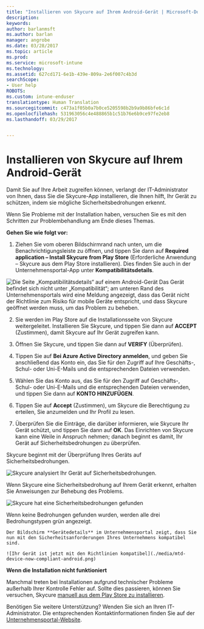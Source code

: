 ```yaml
---
title: "Installieren von Skycure auf Ihrem Android-Gerät | Microsoft-Dokumentation"
description: 
keywords: 
author: barlanmsft
ms.author: barlan
manager: angrobe
ms.date: 03/28/2017
ms.topic: article
ms.prod: 
ms.service: microsoft-intune
ms.technology: 
ms.assetid: 627cd171-6e1b-439e-809a-2e6f007c4b3d
searchScope:
- User help
ROBOTS: 
ms.custom: intune-enduser
translationtype: Human Translation
ms.sourcegitcommit: c473a1f05b0a7b0ce5205598b2b9a9b86bfe6c1d
ms.openlocfilehash: 531963056c4e488865b1c51b76e6b9ce97fe2eb8
ms.lasthandoff: 03/29/2017


---
```


# <a name="you-need-to-install-skycure-on-your-android-device"></a>Installieren von Skycure auf Ihrem Android-Gerät

Damit Sie auf Ihre Arbeit zugreifen können, verlangt der IT-Administrator von Ihnen, dass Sie die Skycure-App installieren, die Ihnen hilft, Ihr Gerät zu schützen, indem sie mögliche Sicherheitsbedrohungen erkennt.

Wenn Sie Probleme mit der Installation haben, versuchen Sie es mit den Schritten zur Problembehandlung am Ende dieses Themas.

**Gehen Sie wie folgt vor:**

1. Ziehen Sie vom oberen Bildschirmrand nach unten, um die Benachrichtigungsleiste zu öffnen, und tippen Sie dann auf **Required application – Install Skycure from Play Store** (Erforderliche Anwendung – Skycure aus dem Play Store installieren). Dies finden Sie auch in der Unternehmensportal-App unter __Kompatibilitätsdetails__.

  ![Die Seite „Kompatibilitätsdetails“ auf einem Android-Gerät Das Gerät befindet sich nicht unter „Kompatibilität“; am unteren Rand des Unternehmensportals wird eine Meldung angezeigt, dass das Gerät nicht der Richtlinie zum Risiko für mobile Geräte entspricht, und dass Skycure geöffnet werden muss, um das Problem zu beheben.](./media/skycure-resolves-compliance-android.png)

2. Sie werden im Play Store auf die Installationsseite von Skycure weitergeleitet. Installieren Sie Skycure, und tippen Sie dann auf **ACCEPT** (Zustimmen), damit Skycure auf Ihr Gerät zugreifen kann.

3. Öffnen Sie Skycure, und tippen Sie dann auf **VERIFY** (Überprüfen).

4. Tippen Sie auf **Bei Azure Active Directory anmelden**, und geben Sie anschließend das Konto ein, das Sie für den Zugriff auf Ihre Geschäfts-, Schul- oder Uni-E-Mails und die entsprechenden Dateien verwenden.

5. Wählen Sie das Konto aus, das Sie für den Zugriff auf Geschäfts-, Schul- oder Uni-E-Mails und die entsprechenden Dateien verwenden, und tippen Sie dann auf **KONTO HINZUFÜGEN**.

6. Tippen Sie auf **Accept** (Zustimmen), um Skycure die Berechtigung zu erteilen, Sie anzumelden und Ihr Profil zu lesen.

7. Überprüfen Sie die Einträge, die darüber informieren, wie Skycure Ihr Gerät schützt, und tippen Sie dann auf **OK**. Das Einrichten von Skycure kann eine Weile in Anspruch nehmen; danach beginnt es damit, Ihr Gerät auf Sicherheitsbedrohungen zu überprüfen.

  Skycure beginnt mit der Überprüfung Ihres Geräts auf Sicherheitsbedrohungen.

  ![Skycure analysiert Ihr Gerät auf Sicherheitsbedrohungen.](./media/skycure-scan-in-progress-android.png)

  Wenn Skycure eine Sicherheitsbedrohung auf Ihrem Gerät erkennt, erhalten Sie Anweisungen zur Behebung des Problems.

  ![Skycure hat eine Sicherheitsbedrohungen gefunden](./media/skycure-found-a-threat-android.png)

  Wenn keine Bedrohungen gefunden wurden, werden alle drei Bedrohungstypen grün angezeigt.

    Der Bildschirm **Gerätedetails** im Unternehmensportal zeigt, dass Sie nun mit den Sicherheitsanforderungen Ihres Unternehmens kompatibel sind.

    ![Ihr Gerät ist jetzt mit den Richtlinien kompatibel](./media/mtd-device-now-compliant-android.png)

**Wenn die Installation nicht funktioniert**

Manchmal treten bei Installationen aufgrund technischer Probleme außerhalb Ihrer Kontrolle Fehler auf. Sollte dies passieren, können Sie versuchen, Skycure [manuell aus dem Play Store zu installieren](https://play.google.com/store/apps/details?id=com.skycure.skycure).

Benötigen Sie weitere Unterstützung? Wenden Sie sich an Ihren IT-Administrator. Die entsprechenden Kontaktinformationen finden Sie auf der [Unternehmensportal-Website](http://portal.manage.microsoft.com).

